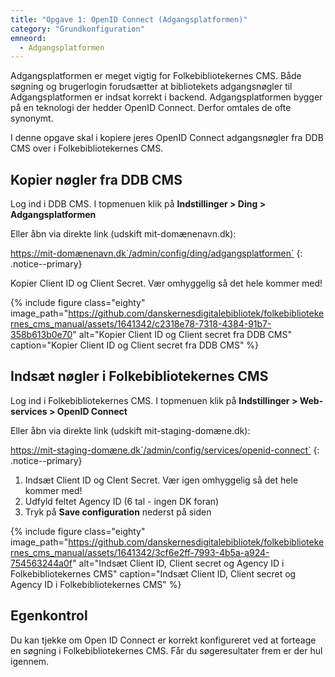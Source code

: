 ```yaml
---
title: "Opgave 1: OpenID Connect (Adgangsplatformen)"
category: "Grundkonfiguration"
emneord:
  - Adgangsplatformen
---
```


Adgangsplatformen er meget vigtig for Folkebibliotekernes CMS. Både søgning og brugerlogin forudsætter at bibliotekets adgangsnøgler til Adgangsplatformen er indsat korrekt i backend. Adgangsplatformen bygger på en teknologi der hedder OpenID Connect. Derfor omtales de ofte synonymt.

I denne opgave skal i kopiere jeres OpenID Connect adgangsnøgler fra DDB CMS over i Folkebibliotekernes CMS.

## Kopier nøgler fra DDB CMS

Log ind i DDB CMS. I topmenuen klik på **Indstillinger > Ding > Adgangsplatformen**

Eller åbn via direkte link (udskift mit-domænenavn.dk):

https://mit-domænenavn.dk`/admin/config/ding/adgangsplatformen`
{: .notice--primary}

Kopier Client ID og Client Secret. Vær omhyggelig så det hele kommer med!

{% include figure class="eighty" image_path="https://github.com/danskernesdigitalebibliotek/folkebibliotekernes_cms_manual/assets/1641342/c2318e78-7318-4384-91b7-358b613b0e70" alt="Kopier Client ID og Client secret fra DDB CMS" caption="Kopier Client ID og Client secret fra DDB CMS" %} 


## Indsæt nøgler i Folkebibliotekernes CMS

Log ind i Folkebibliotekernes CMS. I topmenuen klik på **Indstillinger > Web-services > OpenID Connect**

Eller åbn via direkte link (udskift mit-staging-domæne.dk):

https://mit-staging-domæne.dk`/admin/config/services/openid-connect`
{: .notice--primary}

1. Indsæt Client ID og Clent Secret. Vær igen omhyggelig så det hele kommer med!
2. Udfyld feltet Agency ID (6 tal - ingen DK foran)
3. Tryk på **Save configuration** nederst på siden

{% include figure class="eighty" image_path="https://github.com/danskernesdigitalebibliotek/folkebibliotekernes_cms_manual/assets/1641342/3cf6e2ff-7993-4b5a-a924-754563244a0f" alt="Indsæt Client ID, Client secret og Agency ID i Folkebibliotekernes CMS" caption="Indsæt Client ID, Client secret og Agency ID i Folkebibliotekernes CMS" %} 



## Egenkontrol
Du kan tjekke om Open ID Connect er korrekt konfigureret ved at forteage en søgning i Folkebibliotekernes CMS. Får du søgeresultater frem er der hul igennem.
